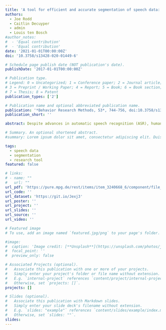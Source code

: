 ```yaml
---
title: 'A tool for efficient and accurate segmentation of speech data: Announcing POnSS'
authors:
  - Joe Rodd
  - Caitlin Decuyper
  - admin
  - Louis ten Bosch
#author_notes:
#  - 'Equal contribution'
#  - 'Equal contribution'
date: '2021-01-01T00:00:00Z'
doi: '10.3758/s13428-020-01449-6'

# Schedule page publish date (NOT publication's date).
publishDate: '2017-01-01T00:00:00Z'

# Publication type.
# Legend: 0 = Uncategorized; 1 = Conference paper; 2 = Journal article;
# 3 = Preprint / Working Paper; 4 = Report; 5 = Book; 6 = Book section;
# 7 = Thesis; 8 = Patent
publication_types: ['2']

# Publication name and optional abbreviated publication name.
publication: '*Behavior Research Methods, 53*, 744-756, doi:10.3758/s13428-020-01449-6'
publication_short: ''

abstract: Despite advances in automatic speech recognition (ASR), human input is still essential for producing research-grade segmentations of speech data. Conventional approaches to manual segmentation are very labor-intensive. We introduce POnSS, a browser-based system that is specialized for the task of segmenting the onsets and offsets of words, which combines aspects of ASR with limited human input. In developing POnSS, we identified several sub-tasks of segmentation, and implemented each of these as separate interfaces for the annotators to interact with to streamline their task as much as possible. We evaluated segmentations made with POnSS against a baseline of segmentations of the same data made conventionally in Praat. We observed that POnSS achieved comparable reliability to segmentation using Praat, but required 23% less annotator time investment. Because of its greater efficiency without sacrificing reliability, POnSS represents a distinct methodological advance for the segmentation of speech data.

# Summary. An optional shortened abstract.
#summary: Lorem ipsum dolor sit amet, consectetur adipiscing elit. Duis posuere tellus ac convallis placerat. Proin tincidunt magna sed ex sollicitudin condimentum.

tags:
  - speech data
  - segmentation
  - research tool
featured: false

# links:
# - name: ""
#   url: ""
url_pdf: 'https://pure.mpg.de/rest/items/item_3240668_6/component/file_3318713/content'
url_code: ''
url_dataset: 'https://git.io/Jexj3'
url_poster: ''
url_project: ''
url_slides: ''
url_source: ''
url_video: ''

# Featured image
# To use, add an image named `featured.jpg/png` to your page's folder.

#image:
#  caption: 'Image credit: [**Unsplash**](https://unsplash.com/photos/jdD8gXaTZsc)'
#  focal_point: ''
#  preview_only: false

# Associated Projects (optional).
#   Associate this publication with one or more of your projects.
#   Simply enter your project's folder or file name without extension.
#   E.g. `internal-project` references `content/project/internal-project/index.md`.
#   Otherwise, set `projects: []`.
projects: []

# Slides (optional).
#   Associate this publication with Markdown slides.
#   Simply enter your slide deck's filename without extension.
#   E.g. `slides: "example"` references `content/slides/example/index.md`.
#   Otherwise, set `slides: ""`.
slides:
---
```


<!-- THIS MARKDOWN BIT IS CURRENTLY COMMENTED OUT









{{% callout note %}}
Click the _Cite_ button above to demo the feature to enable visitors to import publication metadata into their reference management software.
{{% /callout %}}

Supplementary notes can be added here, including [code and math](https://wowchemy.com/docs/content/writing-markdown-latex/).
-->
